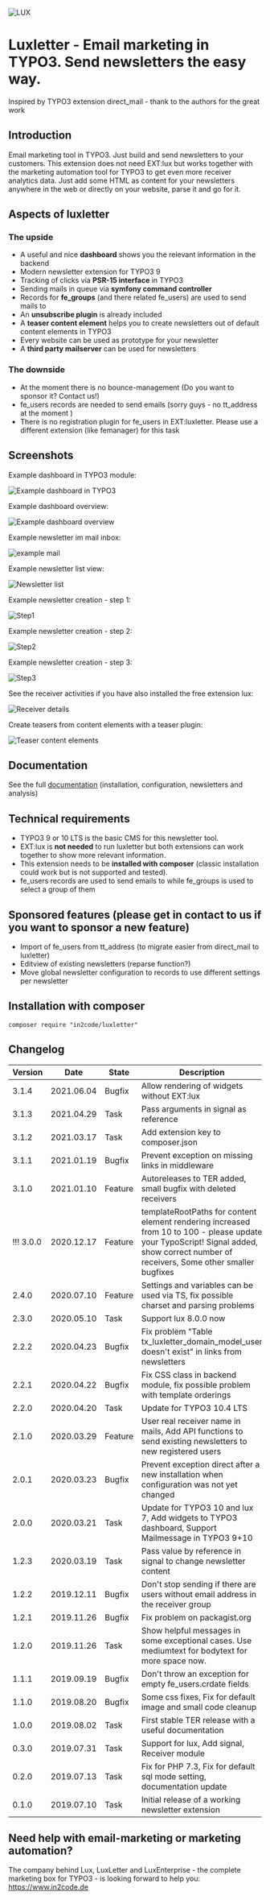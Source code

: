 ![LUX](Resources/Public/Icons/lux.svg "LUX")

# Luxletter - Email marketing in TYPO3. Send newsletters the easy way.

Inspired by TYPO3 extension direct_mail - thank to the authors for the great work


## Introduction

Email marketing tool in TYPO3. Just build and send newsletters to your customers.
This extension does not need EXT:lux but works together with the marketing automation tool for TYPO3 to get even more
receiver analytics data.
Just add some HTML as content for your newsletters anywhere in the web or directly on your website, parse it and go for
it.


## Aspects of luxletter

### The upside

* A useful and nice **dashboard** shows you the relevant information in the backend
* Modern newsletter extension for TYPO3 9
* Tracking of clicks via **PSR-15 interface** in TYPO3
* Sending mails in queue via **symfony command controller**
* Records for **fe_groups** (and there related fe_users) are used to send mails to
* An **unsubscribe plugin** is already included
* A **teaser content element** helps you to create newsletters out of default content elements in TYPO3
* Every website can be used as prototype for your newsletter
* A **third party mailserver** can be used for newsletters

### The downside

* At the moment there is no bounce-management (Do you want to sponsor it? Contact us!)
* fe_users records are needed to send emails (sorry guys - no tt_address at the moment  )
* There is no registration plugin for fe_users in EXT:luxletter. Please use a different extension (like femanager) for this task


## Screenshots

Example dashboard in TYPO3 module:

![Example dashboard in TYPO3](Documentation/Images/documentation_typo3moduledashboard.png "Dashboard TYPO3")

Example dashboard overview:

![Example dashboard overview](Documentation/Images/documentation_dashboard.png "Dashboard")

Example newsletter im mail inbox:

![example mail](Documentation/Images/documentation_mail_newsletter.png "Example newsletter in mail inbox")

Example newsletter list view:

![Newsletter list](Documentation/Images/documentation_newsletterlist.png "Newsletter list")

Example newsletter creation - step 1:

![Step1](Documentation/Images/documentation_newnewsletter_step1.png "Creation: Step 1")

Example newsletter creation - step 2:

![Step2](Documentation/Images/documentation_newnewsletter_step2.png "Creation: Step 2")

Example newsletter creation - step 3:

![Step3](Documentation/Images/documentation_newnewsletter_step3.png "Creation: Step 3")

See the receiver activities if you have also installed the free extension lux:

![Receiver details](Documentation/Images/documentation_receiver_detail.png "Receiver details with free extension lux")

Create teasers from content elements with a teaser plugin:

![Teaser content elements](Documentation/Images/documentation_content_teaser.png "Create teasers")


## Documentation

See the full [documentation](Documentation/Index.md) (installation, configuration, newsletters and analysis)


## Technical requirements

* TYPO3 9 or 10 LTS is the basic CMS for this newsletter tool.
* EXT:lux is **not needed** to run luxletter but both extensions can work together to show more relevant information.
* This extension needs to be **installed with composer** (classic installation could work but is not supported and tested).
* fe_users records are used to send emails to while fe_groups is used to select a group of them


## Sponsored features (please get in contact to us if you want to sponsor a new feature)

* Import of fe_users from tt_address (to migrate easier from direct_mail to luxletter)
* Editview of existing newsletters (reparse function?)
* Move global newsletter configuration to records to use different settings per newsletter


## Installation with composer

```
composer require "in2code/luxletter"
```

## Changelog

| Version    | Date        | State      | Description                                                                                                                                                                                |
| ---------- | ----------- | ---------- | ------------------------------------------------------------------------------------------------------------------------------------------------------------------------------------------ |
| 3.1.4      | 2021.06.04  | Bugfix     | Allow rendering of widgets without EXT:lux                                                                                                                                                 |
| 3.1.3      | 2021.04.29  | Task       | Pass arguments in signal as reference                                                                                                                                                      |
| 3.1.2      | 2021.03.17  | Task       | Add extension key to composer.json                                                                                                                                                         |
| 3.1.1      | 2021.01.19  | Bugfix     | Prevent exception on missing links in middleware                                                                                                                                           |
| 3.1.0      | 2021.01.10  | Feature    | Autoreleases to TER added, small bugfix with deleted receivers                                                                                                                             |
| !!! 3.0.0  | 2020.12.17  | Feature    | templateRootPaths for content element rendering increased from 10 to 100 - please update your TypoScript! Signal added, show correct number of receivers, Some other smaller bugfixes      |
| 2.4.0      | 2020.07.10  | Feature    | Settings and variables can be used via TS, fix possible charset and parsing problems                                                                                                       |
| 2.3.0      | 2020.05.10  | Task       | Support lux 8.0.0 now                                                                                                                                                                      |
| 2.2.2      | 2020.04.23  | Bugfix     | Fix problem "Table tx_luxletter_domain_model_user doesn't exist" in links from newsletters                                                                                                 |
| 2.2.1      | 2020.04.22  | Bugfix     | Fix CSS class in backend module, fix possible problem with template orderings                                                                                                              |
| 2.2.0      | 2020.04.20  | Task       | Update for TYPO3 10.4 LTS                                                                                                                                                                  |
| 2.1.0      | 2020.03.29  | Feature    | User real receiver name in mails, Add API functions to send existing newsletters to new registered users                                                                                   |
| 2.0.1      | 2020.03.23  | Bugfix     | Prevent exception direct after a new installation when configuration was not yet changed                                                                                                   |
| 2.0.0      | 2020.03.21  | Task       | Update for TYPO3 10 and lux 7, Add widgets to TYPO3 dashboard, Support Mailmessage in TYPO3 9+10                                                                                           |
| 1.2.3      | 2020.03.19  | Task       | Pass value by reference in signal to change newsletter content                                                                                                                             |
| 1.2.2      | 2019.12.11  | Bugfix     | Don't stop sending if there are users without email address in the receiver group                                                                                                          |
| 1.2.1      | 2019.11.26  | Bugfix     | Fix problem on packagist.org                                                                                                                                                               |
| 1.2.0      | 2019.11.26  | Task       | Show helpful messages in some exceptional cases. Use mediumtext for bodytext for more space now.                                                                                           |
| 1.1.1      | 2019.09.19  | Bugfix     | Don't throw an exception for empty fe_users.crdate fields                                                                                                                                  |
| 1.1.0      | 2019.08.20  | Bugfix     | Some css fixes, Fix for default image and small code cleanup                                                                                                                               |
| 1.0.0      | 2019.08.02  | Task       | First stable TER release with a useful documentation                                                                                                                                       |
| 0.3.0      | 2019.07.31  | Task       | Support for lux, Add signal, Receiver module                                                                                                                                               |
| 0.2.0      | 2019.07.13  | Task       | Fix for PHP 7.3, Fix for default sql mode setting, documentation update                                                                                                                    |
| 0.1.0      | 2019.07.10  | Task       | Initial release of a working newsletter extension                                                                                                                                          |



## Need help with email-marketing or marketing automation?

The company behind Lux, LuxLetter and LuxEnterprise - the complete marketing box for TYPO3 - is looking 
forward to help you: https://www.in2code.de
